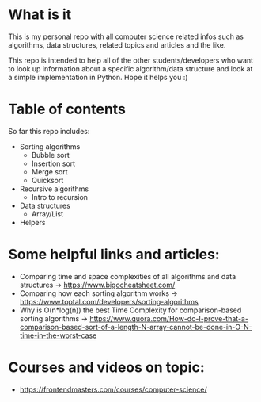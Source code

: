# What is it
This is my personal repo with all computer science related infos such as 
algorithms, data structures, related topics and articles and the like.

This repo is intended to help all of the other students/developers who want
to look up information about a specific algorithm/data structure and look at a
simple implementation in Python. Hope it helps you :)

# Table of contents
So far this repo includes:
- Sorting algorithms
    - Bubble sort
    - Insertion sort
    - Merge sort
    - Quicksort
- Recursive algorithms
    - Intro to recursion
- Data structures
    - Array/List
- Helpers

# Some helpful links and articles:
- Comparing time and space complexities of all algorithms and data structures -> https://www.bigocheatsheet.com/
- Comparing how each sorting algorithm works -> https://www.toptal.com/developers/sorting-algorithms
- Why is O(n*log(n)) the best Time Complexity for comparison-based sorting algorithms -> https://www.quora.com/How-do-I-prove-that-a-comparison-based-sort-of-a-length-N-array-cannot-be-done-in-O-N-time-in-the-worst-case

# Courses and videos on topic:
- https://frontendmasters.com/courses/computer-science/